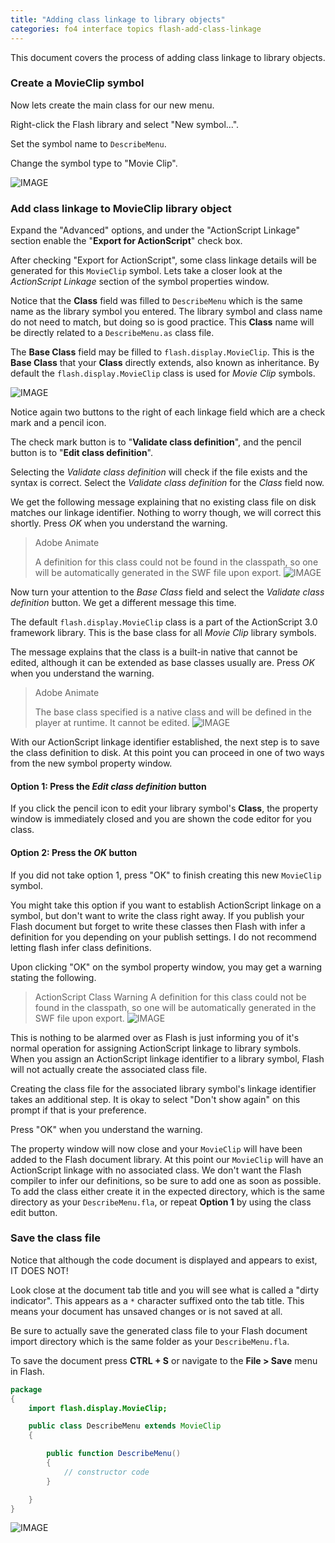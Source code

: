```yaml
---
title: "Adding class linkage to library objects"
categories: fo4 interface topics flash-add-class-linkage
---
```


This document covers the process of adding class linkage to library objects.

### Create a MovieClip symbol
Now lets create the main class for our new menu.

Right-click the Flash library and select "New symbol...".

Set the symbol name to `DescribeMenu`.

Change the symbol type to "Movie Clip".

![IMAGE](flash-new-symbol.png)


### Add class linkage to MovieClip library object
Expand the "Advanced" options, and under the "ActionScript Linkage" section enable the "**Export for ActionScript**" check box.

After checking "Export for ActionScript", some class linkage details will be generated for this `MovieClip` symbol.
Lets take a closer look at the *ActionScript Linkage* section of the symbol properties window.

Notice that the **Class** field was filled to `DescribeMenu` which is the same name as the library symbol you entered.
The library symbol and class name do not need to match, but doing so is good practice.
This **Class** name will be directly related to a `DescribeMenu.as` class file.

The **Base Class** field may be filled to `flash.display.MovieClip`.
This is the **Base Class** that your **Class** directly extends, also known as inheritance.
By default the `flash.display.MovieClip` class is used for *Movie Clip* symbols.


![IMAGE](flash-symbol-properties-linkage.png)


Notice again two buttons to the right of each linkage field which are a check mark and a pencil icon.

The check mark button is to "**Validate class definition**", and the pencil button is to "**Edit class definition**".

Selecting the *Validate class definition* will check if the file exists and the syntax is correct.
Select the *Validate class definition* for the *Class* field now.

We get the following message explaining that no existing class file on disk matches our linkage identifier.
Nothing to worry though, we will correct this shortly.
Press *OK* when you understand the warning.


> Adobe Animate
>
> A definition for this class could not be found in the classpath, so one will be automatically generated in the SWF file upon export.
![IMAGE](flash-new-symbol-linkage-validate-class.png)


Now turn your attention to the *Base Class* field and select the *Validate class definition* button.
We get a different message this time.

The default `flash.display.MovieClip` class is a part of the ActionScript 3.0 framework library.
This is the base class for all *Movie Clip* library symbols.

The message explains that the class is a built-in native that cannot be edited, although it can be extended as base classes usually are.
Press *OK* when you understand the warning.

> Adobe Animate
>
> The base class specified is a native class and will be defined in the player at runtime. It cannot be edited.
![IMAGE](flash-new-symbol-linkage-validate-base.png)


With our ActionScript linkage identifier established, the next step is to save the class definition to disk.
At this point you can proceed in one of two ways from the new symbol property window.


#### Option 1: Press the *Edit class definition* button
If you click the pencil icon to edit your library symbol's **Class**, the property window is immediately closed and you are shown the code editor for you class.


#### Option 2: Press the *OK* button
If you did not take option 1, press "OK" to finish creating this new `MovieClip` symbol.

You might take this option if you want to establish ActionScript linkage on a symbol, but don't want to write the class right away.
If you publish your Flash document but forget to write these classes then Flash with infer a definition for you depending on your publish settings.
I do not recommend letting flash infer class definitions.

Upon clicking "OK" on the symbol property window, you may get a warning stating the following.

> ActionScript Class Warning
> A definition for this class could not be found in the classpath, so one will be automatically generated in the SWF file upon export.
![IMAGE](flash-new-symbol-linkage-warn.png)

This is nothing to be alarmed over as Flash is just informing you of it's normal operation for assigning ActionScript linkage to library symbols.
When you assign an ActionScript linkage identifier to a library symbol, Flash will not actually create the associated class file.

Creating the class file for the associated library symbol's linkage identifier takes an additional step.
It is okay to select "Don't show again" on this prompt if that is your preference.

Press "OK" when you understand the warning.

The property window will now close and your `MovieClip` will have been added to the Flash document library.
At this point our `MovieClip` will have an ActionScript linkage with no associated class.
We don't want the Flash compiler to infer our definitions, so be sure to add one as soon as possible.
To add the class either create it in the expected directory, which is the same directory as your `DescribeMenu.fla`, or repeat **Option 1** by using the class edit button.


### Save the class file
Notice that although the code document is displayed and appears to exist, IT DOES NOT!

Look close at the document tab title and you will see what is called a "dirty indicator".
This appears as a `*` character suffixed onto the tab title.
This means your document has unsaved changes or is not saved at all.

Be sure to actually save the generated class file to your Flash document import directory which is the same folder as your `DescribeMenu.fla`.

To save the document press **CTRL + S** or navigate to the **File > Save** menu in Flash.

```as
package
{
	import flash.display.MovieClip;

	public class DescribeMenu extends MovieClip
	{

		public function DescribeMenu()
		{
			// constructor code
		}

	}
}
```

![IMAGE](flash-save-class.png)
